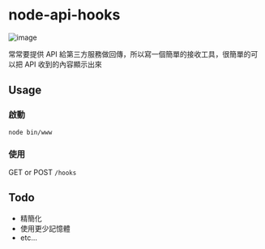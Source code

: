 node-api-hooks
======

![image](https://travis-ci.org/dca/node-api-hooks.svg?branch=master)

常常要提供 API 給第三方服務做回傳，所以寫一個簡單的接收工具，很簡單的可以把 API 收到的內容顯示出來


## Usage


### 啟動
`node bin/www`


### 使用

GET or POST `/hooks`


## Todo 

* 精簡化
* 使用更少記憶體
* etc...

